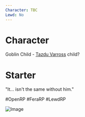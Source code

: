 ```yaml
---
Character: TBC
Lewd: No
---
```

# Character
Goblin Child - [Tazdu Varross](Tazdu%20Varross.md) child?

# Starter
"It... isn't the same without him."

#OpenRP #FeraRP #LewdRP 

![Image](https://pbs.twimg.com/media/FGgjz4lX0AQtsii?format=jpg&name=900x900)